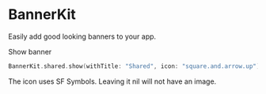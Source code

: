 # BannerKit

Easily add good looking banners to your app.



Show banner

```swift
BannerKit.shared.show(withTitle: "Shared", icon: "square.and.arrow.up")
```

The icon uses SF Symbols. Leaving it nil will not have an image.